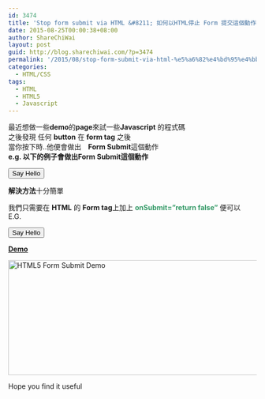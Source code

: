 ```yaml
---
id: 3474
title: 'Stop form submit via HTML &#8211; 如何以HTML停止 Form 提交這個動作'
date: 2015-08-25T00:00:38+08:00
author: ShareChiWai
layout: post
guid: http://blog.sharechiwai.com/?p=3474
permalink: '/2015/08/stop-form-submit-via-html-%e5%a6%82%e4%bd%95%e4%bb%a5html%e5%81%9c%e6%ad%a2-form-%e6%8f%90%e4%ba%a4%e9%80%99%e5%80%8b%e5%8b%95%e4%bd%9c/'
categories:
  - HTML/CSS
tags:
  - HTML
  - HTML5
  - Javascript
---
```

最近想做一些**demo**的**page**來試一些**Javascript** 的程式碼  
之後發現 任何 **button** 在 **form tag** 之後  
當你按下時..他便會做出　**Form Submit**這個動作  
**e.g. 以下的例子會做出Form Submit這個動作**

<form role=&#8221;form&#8221; id=&#8221;frmWontSubmit&#8221; action=&#8221;http://blog.sharechiwai.com&#8221; >  
<button onclick=&#8221;alert(&#8216;Hello&#8217;);&#8221;> Say Hello</button>  
</form>

**解決方法**十分簡單

我們只需要在 **HTML** 的 **Form tag**上加上 <span style="color: #339966;"><strong>onSubmit=&#8221;return false&#8221;</strong> </span>便可以  
E.G.

<form role=&#8221;form&#8221; id=&#8221;frmWontSubmit&#8221; action=&#8221;http://blog.sharechiwai.com&#8221; onSubmit=&#8221;return false;&#8221;>  
<button onclick=&#8221;alert(&#8216;Hello&#8217;);&#8221;> Say Hello</button>  
</form>

**<a href="http://sharechiwai.com/demo/html/disable_form_submit" target="_blank">Demo</a>**

<img class="alignnone" src="https://i1.wp.com/farm1.static.flickr.com/370/20207042138_5210eb3867_z.jpg?resize=625%2C233" alt="HTML5 Form Submit  Demo" width="625" height="233" data-recalc-dims="1" /> 

Hope you find it useful